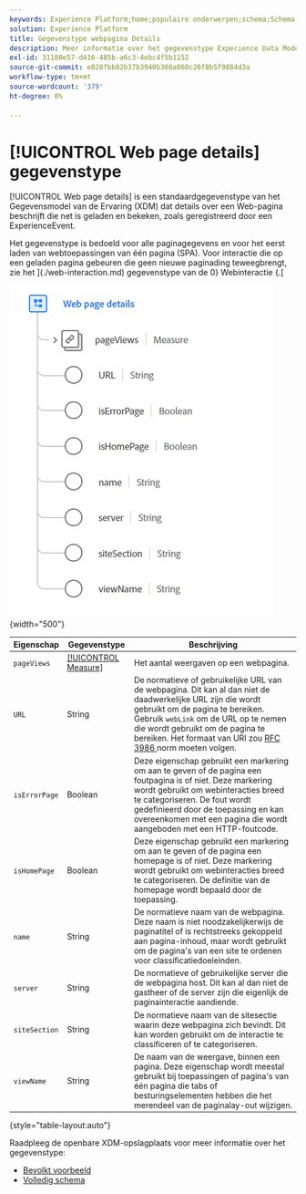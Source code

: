 ```yaml
---
keywords: Experience Platform;home;populaire onderwerpen;schema;Schema;XDM;velden;schema's;Schema's;Webpagina-details;datatype;gegevenstype;gegevenstype;webpagina
solution: Experience Platform
title: Gegevenstype webpagina Details
description: Meer informatie over het gegevenstype Experience Data Model (XDM) van de webpagina.
exl-id: 31108e57-d416-485b-a6c3-4ebc4f5b1152
source-git-commit: e028fbb82b37b3940b308a860c26f8b5f9884d3a
workflow-type: tm+mt
source-wordcount: '379'
ht-degree: 0%

---
```


# [!UICONTROL Web page details] gegevenstype

[!UICONTROL Web page details] is een standaardgegevenstype van het Gegevensmodel van de Ervaring (XDM) dat details over een Web-pagina beschrijft die net is geladen en bekeken, zoals geregistreerd door een ExperienceEvent.

Het gegevenstype is bedoeld voor alle paginagegevens en voor het eerst laden van webtoepassingen van één pagina (SPA). Voor interactie die op een geladen pagina gebeuren die geen nieuwe paginading teweegbrengt, zie het ](./web-interaction.md) gegevenstype van de 0} Webinteractie {.[

![ Web-pagina details ](../images/data-types/web-page-details.PNG){width="500"}

| Eigenschap | Gegevenstype | Beschrijving |
| --- | --- | --- |
| `pageViews` | [[!UICONTROL Measure]](./measure.md) | Het aantal weergaven op een webpagina. |
| `URL` | String | De normatieve of gebruikelijke URL van de webpagina. Dit kan al dan niet de daadwerkelijke URL zijn die wordt gebruikt om de pagina te bereiken. Gebruik `webLink` om de URL op te nemen die wordt gebruikt om de pagina te bereiken. Het formaat van URI zou [ RFC 3986 ](https://tools.ietf.org/html/rfc3986) norm moeten volgen. |
| `isErrorPage` | Boolean | Deze eigenschap gebruikt een markering om aan te geven of de pagina een foutpagina is of niet. Deze markering wordt gebruikt om webinteracties breed te categoriseren. De fout wordt gedefinieerd door de toepassing en kan overeenkomen met een pagina die wordt aangeboden met een HTTP-foutcode. |
| `isHomePage` | Boolean | Deze eigenschap gebruikt een markering om aan te geven of de pagina een homepage is of niet. Deze markering wordt gebruikt om webinteracties breed te categoriseren. De definitie van de homepage wordt bepaald door de toepassing. |
| `name` | String | De normatieve naam van de webpagina. Deze naam is niet noodzakelijkerwijs de paginatitel of is rechtstreeks gekoppeld aan pagina-inhoud, maar wordt gebruikt om de pagina&#39;s van een site te ordenen voor classificatiedoeleinden. |
| `server` | String | De normatieve of gebruikelijke server die de webpagina host. Dit kan al dan niet de gastheer of de server zijn die eigenlijk de paginainteractie aandiende. |
| `siteSection` | String | De normatieve naam van de sitesectie waarin deze webpagina zich bevindt. Dit kan worden gebruikt om de interactie te classificeren of te categoriseren. |
| `viewName` | String | De naam van de weergave, binnen een pagina. Deze eigenschap wordt meestal gebruikt bij toepassingen of pagina&#39;s van één pagina die tabs of besturingselementen hebben die het merendeel van de paginalay-out wijzigen. |

{style="table-layout:auto"}

Raadpleeg de openbare XDM-opslagplaats voor meer informatie over het gegevenstype:

* [ Bevolkt voorbeeld ](https://github.com/adobe/xdm/blob/master/components/datatypes/deprecated/webpagedetails.example.2.json)
* [ Volledig schema ](https://github.com/adobe/xdm/blob/master/components/datatypes/deprecated/webpagedetails.schema.json)
